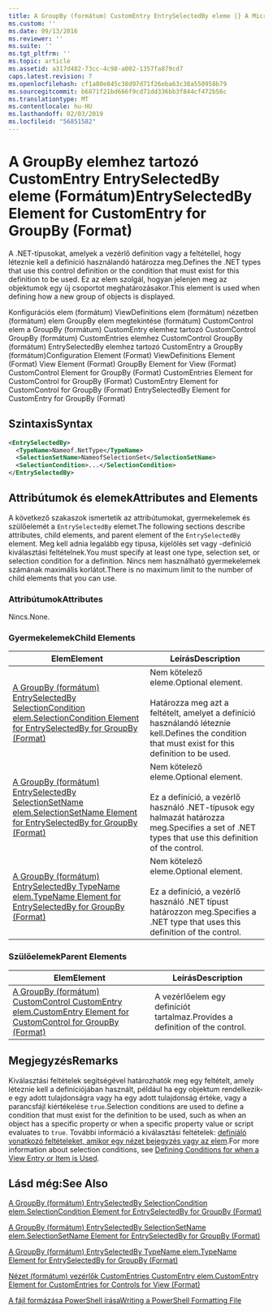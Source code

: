```yaml
---
title: A GroupBy (formátum) CustomEntry EntrySelectedBy eleme |} A Microsoft Docs
ms.custom: ''
ms.date: 09/13/2016
ms.reviewer: ''
ms.suite: ''
ms.tgt_pltfrm: ''
ms.topic: article
ms.assetid: a317d482-73cc-4c98-a002-1357fa879cd7
caps.latest.revision: 7
ms.openlocfilehash: cf1a80e845c38d97d71f26eba63c38a550958b79
ms.sourcegitcommit: b6871f21bd666f9cd71dd336bb3f844cf472b56c
ms.translationtype: MT
ms.contentlocale: hu-HU
ms.lasthandoff: 02/03/2019
ms.locfileid: "56851582"
---
```

# <a name="entryselectedby-element-for-customentry-for-groupby-format"></a><span data-ttu-id="ea776-102">A GroupBy elemhez tartozó CustomEntry EntrySelectedBy eleme (Formátum)</span><span class="sxs-lookup"><span data-stu-id="ea776-102">EntrySelectedBy Element for CustomEntry for GroupBy (Format)</span></span>

<span data-ttu-id="ea776-103">A .NET-típusokat, amelyek a vezérlő definition vagy a feltétellel, hogy léteznie kell a definíció használandó határozza meg.</span><span class="sxs-lookup"><span data-stu-id="ea776-103">Defines the .NET types that use this control definition or the condition that must exist for this definition to be used.</span></span> <span data-ttu-id="ea776-104">Ez az elem szolgál, hogyan jelenjen meg az objektumok egy új csoportot meghatározásakor.</span><span class="sxs-lookup"><span data-stu-id="ea776-104">This element is used when defining how a new group of objects is displayed.</span></span>

<span data-ttu-id="ea776-105">Konfigurációs elem (formátum) ViewDefinitions elem (formátum) nézetben (formátum) elem GroupBy elem megtekintése (formátum) CustomControl elem a GroupBy (formátum) CustomEntry elemhez tartozó CustomControl GroupBy (formátum) CustomEntries elemhez CustomControl GroupBy (formátum) EntrySelectedBy elemhez tartozó CustomEntry a GroupBy (formátum)</span><span class="sxs-lookup"><span data-stu-id="ea776-105">Configuration Element (Format) ViewDefinitions Element (Format) View Element (Format) GroupBy Element for View (Format) CustomControl Element for GroupBy (Format) CustomEntries Element for CustomControl for GroupBy (Format) CustomEntry Element for CustomControl for GroupBy (Format) EntrySelectedBy Element for CustomEntry for GroupBy (Format)</span></span>

## <a name="syntax"></a><span data-ttu-id="ea776-106">Szintaxis</span><span class="sxs-lookup"><span data-stu-id="ea776-106">Syntax</span></span>

```xml
<EntrySelectedBy>
  <TypeName>Nameof.NetType</TypeName>
  <SelectionSetName>NameofSelectionSet</SelectionSetName>
  <SelectionCondition>...</SelectionCondition>
</EntrySelectedBy>
```

## <a name="attributes-and-elements"></a><span data-ttu-id="ea776-107">Attribútumok és elemek</span><span class="sxs-lookup"><span data-stu-id="ea776-107">Attributes and Elements</span></span>

<span data-ttu-id="ea776-108">A következő szakaszok ismertetik az attribútumokat, gyermekelemek és szülőelemét a `EntrySelectedBy` elemet.</span><span class="sxs-lookup"><span data-stu-id="ea776-108">The following sections describe attributes, child elements, and parent element of the `EntrySelectedBy` element.</span></span> <span data-ttu-id="ea776-109">Meg kell adnia legalább egy típusa, kijelölés set vagy -definíció kiválasztási feltételnek.</span><span class="sxs-lookup"><span data-stu-id="ea776-109">You must specify at least one type, selection set, or selection condition for a definition.</span></span> <span data-ttu-id="ea776-110">Nincs nem használható gyermekelemek számának maximális korlátot.</span><span class="sxs-lookup"><span data-stu-id="ea776-110">There is no maximum limit to the number of child elements that you can use.</span></span>

### <a name="attributes"></a><span data-ttu-id="ea776-111">Attribútumok</span><span class="sxs-lookup"><span data-stu-id="ea776-111">Attributes</span></span>

<span data-ttu-id="ea776-112">Nincs.</span><span class="sxs-lookup"><span data-stu-id="ea776-112">None.</span></span>

### <a name="child-elements"></a><span data-ttu-id="ea776-113">Gyermekelemek</span><span class="sxs-lookup"><span data-stu-id="ea776-113">Child Elements</span></span>

|<span data-ttu-id="ea776-114">Elem</span><span class="sxs-lookup"><span data-stu-id="ea776-114">Element</span></span>|<span data-ttu-id="ea776-115">Leírás</span><span class="sxs-lookup"><span data-stu-id="ea776-115">Description</span></span>|
|-------------|-----------------|
|[<span data-ttu-id="ea776-116">A GroupBy (formátum) EntrySelectedBy SelectionCondition elem.</span><span class="sxs-lookup"><span data-stu-id="ea776-116">SelectionCondition Element for EntrySelectedBy for GroupBy (Format)</span></span>](./selectioncondition-element-for-entryselectedby-for-groupby-format.md)|<span data-ttu-id="ea776-117">Nem kötelező eleme.</span><span class="sxs-lookup"><span data-stu-id="ea776-117">Optional element.</span></span><br /><br /> <span data-ttu-id="ea776-118">Határozza meg azt a feltételt, amelyet a definíció használandó léteznie kell.</span><span class="sxs-lookup"><span data-stu-id="ea776-118">Defines the condition that must exist for this definition to be used.</span></span>|
|[<span data-ttu-id="ea776-119">A GroupBy (formátum) EntrySelectedBy SelectionSetName elem.</span><span class="sxs-lookup"><span data-stu-id="ea776-119">SelectionSetName Element for EntrySelectedBy for GroupBy (Format)</span></span>](./selectionsetname-element-for-entryselectedby-for-groupby-format.md)|<span data-ttu-id="ea776-120">Nem kötelező eleme.</span><span class="sxs-lookup"><span data-stu-id="ea776-120">Optional element.</span></span><br /><br /> <span data-ttu-id="ea776-121">Ez a definíció, a vezérlő használó .NET-típusok egy halmazát határozza meg.</span><span class="sxs-lookup"><span data-stu-id="ea776-121">Specifies a set of .NET types that use this definition of the control.</span></span>|
|[<span data-ttu-id="ea776-122">A GroupBy (formátum) EntrySelectedBy TypeName elem.</span><span class="sxs-lookup"><span data-stu-id="ea776-122">TypeName Element for EntrySelectedBy for GroupBy (Format)</span></span>](./typename-element-for-entryselectedby-for-groupby-format.md)|<span data-ttu-id="ea776-123">Nem kötelező eleme.</span><span class="sxs-lookup"><span data-stu-id="ea776-123">Optional element.</span></span><br /><br /> <span data-ttu-id="ea776-124">Ez a definíció, a vezérlő használó .NET típust határozzon meg.</span><span class="sxs-lookup"><span data-stu-id="ea776-124">Specifies a .NET type that uses this definition of the control.</span></span>|

### <a name="parent-elements"></a><span data-ttu-id="ea776-125">Szülőelemek</span><span class="sxs-lookup"><span data-stu-id="ea776-125">Parent Elements</span></span>

|<span data-ttu-id="ea776-126">Elem</span><span class="sxs-lookup"><span data-stu-id="ea776-126">Element</span></span>|<span data-ttu-id="ea776-127">Leírás</span><span class="sxs-lookup"><span data-stu-id="ea776-127">Description</span></span>|
|-------------|-----------------|
|[<span data-ttu-id="ea776-128">A GroupBy (formátum) CustomControl CustomEntry elem.</span><span class="sxs-lookup"><span data-stu-id="ea776-128">CustomEntry Element for CustomControl for GroupBy (Format)</span></span>](./customentry-element-for-customcontrol-for-groupby-format.md)|<span data-ttu-id="ea776-129">A vezérlőelem egy definíciót tartalmaz.</span><span class="sxs-lookup"><span data-stu-id="ea776-129">Provides a definition of the control.</span></span>|

## <a name="remarks"></a><span data-ttu-id="ea776-130">Megjegyzés</span><span class="sxs-lookup"><span data-stu-id="ea776-130">Remarks</span></span>

<span data-ttu-id="ea776-131">Kiválasztási feltételek segítségével határozhatók meg egy feltételt, amely léteznie kell a definíciójában használt, például ha egy objektum rendelkezik-e egy adott tulajdonságra vagy ha egy adott tulajdonság értéke, vagy a parancsfájl kiértékelése `true`.</span><span class="sxs-lookup"><span data-stu-id="ea776-131">Selection conditions are used to define a condition that must exist for the definition to be used, such as when an object has a specific property or when a specific property value or script evaluates to `true`.</span></span> <span data-ttu-id="ea776-132">További információ a kiválasztási feltételek: [definiáló vonatkozó feltételeket, amikor egy nézet bejegyzés vagy az elem](./defining-conditions-for-displaying-data.md).</span><span class="sxs-lookup"><span data-stu-id="ea776-132">For more information about selection conditions, see [Defining Conditions for when a View Entry or Item is Used](./defining-conditions-for-displaying-data.md).</span></span>

## <a name="see-also"></a><span data-ttu-id="ea776-133">Lásd még:</span><span class="sxs-lookup"><span data-stu-id="ea776-133">See Also</span></span>

[<span data-ttu-id="ea776-134">A GroupBy (formátum) EntrySelectedBy SelectionCondition elem.</span><span class="sxs-lookup"><span data-stu-id="ea776-134">SelectionCondition Element for EntrySelectedBy for GroupBy (Format)</span></span>](./selectioncondition-element-for-entryselectedby-for-groupby-format.md)

[<span data-ttu-id="ea776-135">A GroupBy (formátum) EntrySelectedBy SelectionSetName elem.</span><span class="sxs-lookup"><span data-stu-id="ea776-135">SelectionSetName Element for EntrySelectedBy for GroupBy (Format)</span></span>](./selectionsetname-element-for-entryselectedby-for-groupby-format.md)

[<span data-ttu-id="ea776-136">A GroupBy (formátum) EntrySelectedBy TypeName elem.</span><span class="sxs-lookup"><span data-stu-id="ea776-136">TypeName Element for EntrySelectedBy for GroupBy (Format)</span></span>](./typename-element-for-entryselectedby-for-groupby-format.md)

[<span data-ttu-id="ea776-137">Nézet (formátum) vezérlők CustomEntries CustomEntry elem.</span><span class="sxs-lookup"><span data-stu-id="ea776-137">CustomEntry Element for CustomEntries for Controls for View (Format)</span></span>](./customentry-element-for-customentries-for-controls-for-view-format.md)

[<span data-ttu-id="ea776-138">A fájl formázása PowerShell írása</span><span class="sxs-lookup"><span data-stu-id="ea776-138">Writing a PowerShell Formatting File</span></span>](./writing-a-powershell-formatting-file.md)
